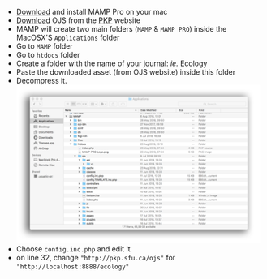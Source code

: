 * [Download](https://www.mamp.info/en/mamp-pro/?m=1549969765&) and install MAMP Pro on your mac
* [Download](https://pkp.sfu.ca/ojs/ojs_download/) OJS from the [PKP](https://pkp.sfu.ca/ojs/) website
* MAMP will create two main folders (`MAMP` & `MAMP PRO`) inside the MacOSX'S `Applications` folder
* Go to `MAMP` folder
* Go to `htdocs` folder
* Create a folder with the name of your journal: _ie._ Ecology
* Paste the downloaded asset (from OJS website) inside this folder
* Decompress it. 
![MAMP.png](/images/0281297-mamp.png)
* Choose `config.inc.php` and edit it
* on line 32, change `"http://pkp.sfu.ca/ojs"` for `"http://localhost:8888/ecology"`
